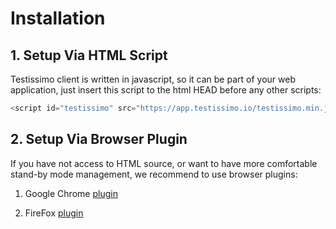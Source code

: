 # Installation

## 1. Setup Via HTML Script

Testissimo client is written in javascript, so it can be part of your web application, just insert this script to the html HEAD before any other scripts:

```javascript
<script id="testissimo" src="https://app.testissimo.io/testissimo.min.js"></script>
```

## 2. Setup Via Browser Plugin
If you have not access to HTML source, or want to have more comfortable stand-by mode management, we recommend to use browser plugins:

1. Google Chrome [plugin](https://chrome.google.com/webstore/detail/testissimo/kbndfdpfemdihkbgpaggicjhmfaeeobh?hl=en )

2. FireFox [plugin](https://www.dropbox.com/s/x80m0fzcprgplau/testissimo-0.2.8-an%2Bfx.xpi?dl=1)
